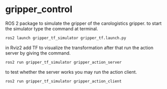 # gripper_control
ROS 2 package to simulate the gripper of the  carologistics gripper.
to start the simulator type the command at terminal.
```bash
ros2 launch gripper_tf_simulator gripper_tf.launch.py
```
in Rviz2 add TF to visualize the transformation
after that run the action server by giving the command.
```bash
ros2 run gripper_tf_simulator gripper_action_server
```
to test whether the server works you may run the action client. 
```bash
ros2 run gripper_tf_simulator gripper_action_client
```
